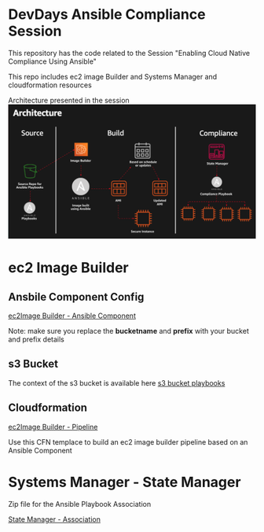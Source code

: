# DevDays Ansible Compliance Session
This repository has the code related to the Session "Enabling Cloud Native Compliance Using Ansible"


This repo includes ec2 image Builder and Systems Manager and cloudformation resources


Architecture presented in the session
![](architecture.png)

# ec2 Image Builder

## Ansbile Component Config
[ec2Image Builder - Ansible Component](ec2imagebuilder.yaml)

Note: make sure you replace the **bucketname** and **prefix** with your bucket and prefix details

## s3 Bucket
The context of the s3 bucket is available here [s3 bucket playbooks](/s3bucket)


## Cloudformation
[ec2Image Builder - Pipeline](/cloudformation/ec2imagebuilderpipeline.yaml)

Use this CFN templace to build an ec2 image builder pipeline based on an Ansible Component


# Systems Manager - State Manager

Zip file for the Ansible Playbook Association

[State Manager - Association](automation.zip)

